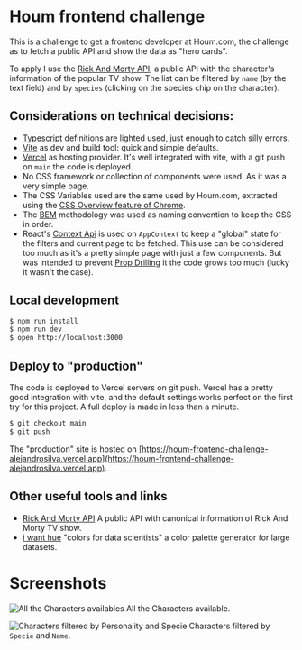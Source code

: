 # Houm frontend challenge

This is a challenge to get a frontend developer at Houm.com, the challenge as to fetch a public API and show the data
as "hero cards".

To apply I use the [Rick And Morty API](https://rickandmortyapi.com/), a public APi with the character's information
of the popular TV show. The list can be filtered by `name` (by the text field) and by `species` (clicking on the species
chip on the character).

## Considerations on technical decisions:
- [Typescript](https://www.typescriptlang.org/) definitions are lighted used, just enough to catch silly errors.
- [Vite](https://vitejs.dev/) as dev and build tool: quick and simple defaults.
- [Vercel](https://vercel.com) as hosting provider. It's well integrated with vite, with a git push on `main` 
the code is deployed.
- No CSS framework or collection of components were used. As it was a very simple page.
- The CSS Variables used are the same used by Houm.com, extracted using the [CSS Overview feature of Chrome](https://developer.chrome.com/docs/devtools/css-overview/).
- The [BEM](http://getbem.com/) methodology was used as naming convention to keep the CSS in order.
- React's [Context Api](https://es.reactjs.org/docs/context.html) is used on `AppContext` to keep a "global" state
for the filters and current page to be fetched. This use can be considered too much as it's a pretty simple page with 
just a few components. But was intended to prevent [Prop Drilling](https://kentcdodds.com/blog/prop-drilling) it the 
code grows too much (lucky it wasn't the case). 

## Local development
```bash
$ npm run install
$ npm run dev
$ open http://localhost:3000
```

## Deploy to "production"
The code is deployed to Vercel servers on git push. Vercel has a pretty good integration with vite, and the default
settings works perfect on the first try for this project. A full deploy is made in less than a minute.
```bash
$ git checkout main
$ git push
```

The "production" site is hosted on [https://houm-frontend-challenge-alejandrosilva.vercel.app](https://houm-frontend-challenge-alejandrosilva.vercel.app).

## Other useful tools and links
- [Rick And Morty API](https://rickandmortyapi.com/) A public API with canonical information of Rick And Morty TV show. 
- [i want hue](https://medialab.github.io/iwanthue/) "colors for data scientists" a color palette generator for large datasets.

# Screenshots
![All the Characters availables](https://user-images.githubusercontent.com/569481/167825195-b47459a7-23f3-4311-aaf6-d2646fc8bf99.png)
All the Characters available.

![Characters filtered by Personality and Specie](https://user-images.githubusercontent.com/569481/167826768-7581e201-b152-4abf-9e94-b8ac119ed29c.png)
Characters filtered by `Specie` and `Name`.